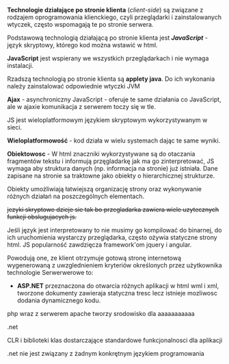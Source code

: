 **Technologie działające po stronie klienta** (_client-side_) są związane z rodzajem oprogramowania klienckiego, czyli przeglądarki i zainstalowanych wtyczek, często wspomagają te po stronie serwera.

Podstawową technologią działającą po stronie klienta jest **_JavaScript_** - język skryptowy, którego kod można wstawić w html.

**JavaScript** jest wspierany we wszystkich przeglądarkach i nie wymaga instalacji.

Rzadszą technologią po stronie klienta są **applety java**. Do ich wykonania należy zainstalować odpowiednie wtyczki JVM

**Ajax** - asynchroniczny JavaScript - oferuje te same działania co JavaScript, ale w ajaxie komunikacja z serwerem toczy się w tle.

JS jest wieloplatformowym językiem skryptowym wykorzystywanym w sieci.

**Wieloplatformowość** - kod działa w wielu systemach dając te same wyniki.

**Obiektowosc** - W html znaczniki wykorzystywane są do otaczania fragmentów tekstu i informują przęgladarkę jak ma go zinterpretować,
JS wymaga aby struktura danych (np. informacja na stronie) już istniała. Dane zapisane na stronie sa traktowne jako obiekty o hierarchicznej strukturze.

Obiekty umożliwiają łatwiejszą organizację strony oraz wykonywanie różnych działań na poszczególnych elementach.

~~jezyki skryptowe dzieje sie tak bo przegladarka zawiera wiele uzytecznych funkcji obslugujacych js.~~ 

Jeśli język jest interpretowany to nie musimy go kompilować do binarnej, do ich uruchomienia wystarczy przeglądarka, często ożywia statyczne strony html.
JS popularność zawdzięcza framework'om jquery i angular.

Powodują one, ze klient otrzymuje gotową stronę internetową wygenerowaną z uwzglednieniem kryteriów określonych przez użytkownika
technologie Serwerwerowe to:

-   **ASP.NET** przeznaczona do otwarcia różnych aplikacji w html wml i xml, tworzone dokumenty zawieraja statyczna tresc lecz istnieje mozliwosc dodania dynamicznego kodu.

php wraz z serwerem apache tworzy srodowisko dla aaaaaaaaaaa

.net

CLR i biblioteki klas dostarczające standardowe funkcjonalnosci dla aplikacji

.net nie jest związany z żadnym konkrętnym językiem programowania
